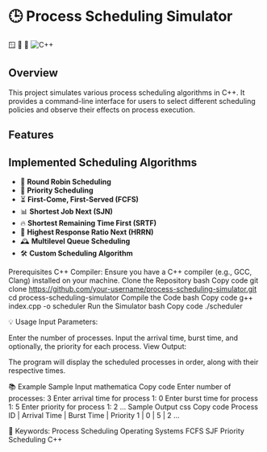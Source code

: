 # 🕒 Process Scheduling Simulator

🪟 🐧 🍏 ![C++](https://img.shields.io/badge/C++-11/14/17/20-blue.svg) 

## Overview
This project simulates various process scheduling algorithms in C++. It provides a command-line interface for users to select different scheduling policies and observe their effects on process execution.

## Features
## Implemented Scheduling Algorithms

- 🔄 **Round Robin Scheduling**
- 🚀 **Priority Scheduling**
- ⏳ **First-Come, First-Served (FCFS)**
- 📊 **Shortest Job Next (SJN)**
- 🔥 **Shortest Remaining Time First (SRTF)**
- 🎯 **Highest Response Ratio Next (HRRN)**
- 🕰️ **Multilevel Queue Scheduling**
- 🛠️ **Custom Scheduling Algorithm**


Prerequisites
C++ Compiler: Ensure you have a C++ compiler (e.g., GCC, Clang) installed on your machine.
Clone the Repository
bash
Copy code
git clone https://github.com/your-username/process-scheduling-simulator.git
cd process-scheduling-simulator
Compile the Code
bash
Copy code
g++ index.cpp -o scheduler
Run the Simulator
bash
Copy code
./scheduler

💡 Usage
Input Parameters:

Enter the number of processes.
Input the arrival time, burst time, and optionally, the priority for each process.
View Output:

The program will display the scheduled processes in order, along with their respective times.


📚 Example
Sample Input
mathematica
Copy code
Enter number of processes: 3
Enter arrival time for process 1: 0
Enter burst time for process 1: 5
Enter priority for process 1: 2
...
Sample Output
css
Copy code
Process ID | Arrival Time | Burst Time | Priority
1          | 0            | 5          | 2
...

🧩 Keywords: 
Process Scheduling
Operating Systems
FCFS
SJF
Priority Scheduling
C++
